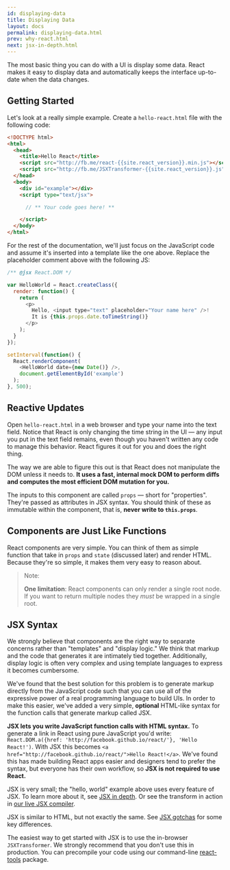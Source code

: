 ```yaml
---
id: displaying-data
title: Displaying Data
layout: docs
permalink: displaying-data.html
prev: why-react.html
next: jsx-in-depth.html
---
```


The most basic thing you can do with a UI is display some data. React makes it
easy to display data and automatically keeps the interface up-to-date when the
data changes.


## Getting Started

Let's look at a really simple example. Create a `hello-react.html` file with
the following code:

```html
<!DOCTYPE html>
<html>
  <head>
    <title>Hello React</title>
    <script src="http://fb.me/react-{{site.react_version}}.min.js"></script>
    <script src="http://fb.me/JSXTransformer-{{site.react_version}}.js"></script>
  </head>
  <body>
    <div id="example"></div>
    <script type="text/jsx">

      // ** Your code goes here! **

    </script>
  </body>
</html>
```

For the rest of the documentation, we'll just focus on the JavaScript code and
assume it's inserted into a template like the one above. Replace the
placeholder comment above with the following JS:

```javascript
/** @jsx React.DOM */

var HelloWorld = React.createClass({
  render: function() {
    return (
      <p>
        Hello, <input type="text" placeholder="Your name here" />!
        It is {this.props.date.toTimeString()}
      </p>
    );
  }
});

setInterval(function() {
  React.renderComponent(
    <HelloWorld date={new Date()} />,
    document.getElementById('example')
  );
}, 500);
```


## Reactive Updates

Open `hello-react.html` in a web browser and type your name into the text
field. Notice that React is only changing the time string in the UI — any input
you put in the text field remains, even though you haven't written any code to
manage this behavior. React figures it out for you and does the right thing.

The way we are able to figure this out is that React does not manipulate the
DOM unless it needs to. **It uses a fast, internal mock DOM to perform diffs
and computes the most efficient DOM mutation for you.**

The inputs to this component are called `props` — short for "properties".
They're passed as attributes in JSX syntax. You should think of these as
immutable within the component, that is, **never write to `this.props`**.


## Components are Just Like Functions

React components are very simple. You can think of them as simple function that
take in `props` and `state` (discussed later) and render HTML. Because they're
so simple, it makes them very easy to reason about.

> Note:
>
> **One limitation**: React components can only render a single root node. If
> you want to return multiple nodes they *must* be wrapped in a single root.


## JSX Syntax

We strongly believe that components are the right way to separate concerns
rather than "templates" and "display logic." We think that markup and the code
that generates it are intimately tied together. Additionally, display logic is
often very complex and using template languages to express it becomes
cumbersome.

We've found that the best solution for this problem is to generate markup
directly from the JavaScript code such that you can use all of the expressive
power of a real programming language to build UIs. In order to make this
easier, we've added a very simple, **optional** HTML-like syntax for the
function calls that generate markup called JSX.

**JSX lets you write JavaScript function calls with HTML syntax.** To generate
a link in React using pure JavaScript you'd write: `React.DOM.a({href:
'http://facebook.github.io/react/'}, 'Hello React!')`. With JSX this becomes
`<a href="http://facebook.github.io/react/">Hello React!</a>`. We've found this
has made building React apps easier and designers tend to prefer the syntax,
but everyone has their own workflow, so **JSX is not required to use React.**

JSX is very small; the "hello, world" example above uses every feature of JSX.
To learn more about it, see [JSX in depth](./jsx-in-depth.html). Or see the
transform in action in [our live JSX compiler](/react/jsx-compiler.html).

JSX is similar to HTML, but not exactly the same. See [JSX
gotchas](./jsx-gotchas.html) for some key differences.

The easiest way to get started with JSX is to use the in-browser
`JSXTransformer`. We strongly recommend that you don't use this in production.
You can precompile your code using our command-line
[react-tools](http://npmjs.org/package/react-tools) package.

